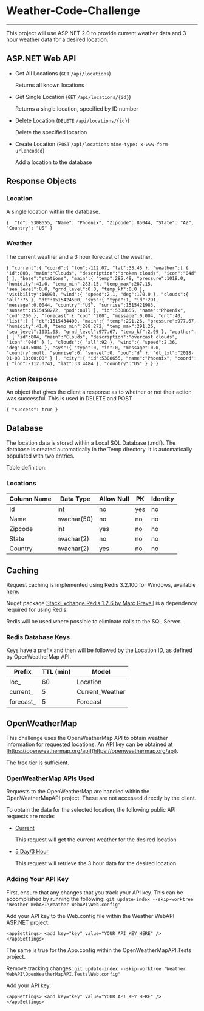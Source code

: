 # Weather-Code-Challenge
---
This project will use ASP.NET 2.0 to provide current weather data and 3 hour weather data for a desired location.

## ASP.NET Web API

+ Get All Locations (`GET` `/api/locations`)

  Returns all known locations

+ Get Single Location (`GET` `/api/locations/{id}`)

  Returns a single location, specified by ID number

+ Delete Location (`DELETE` `/api/locations/{id}`)

  Delete the specified location

+ Create Location (`POST` `/api/locations` `mime-type: x-www-form-urlencoded`)

  Add a location to the database

## Response Objects

### Location

A single location within the database.

`{ 
	"Id": 5308655,
	"Name": "Phoenix",
	"Zipcode": 85044,
	"State": "AZ",
	"Country": "US"
}`

### Weather

The current weather and a 3 hour forecast of the weather.

`{
   "current":{
      "coord":{
         "lon":-112.07,
         "lat":33.45
      },
      "weather":[
         {
            "id":803,
            "main":"Clouds",
            "description":"broken clouds",
            "icon":"04d"
         }
      ],
      "base":"stations",
      "main":{
         "temp":285.48,
         "pressure":1018.0,
         "humidity":41.0,
         "temp_min":283.15,
         "temp_max":287.15,
         "sea_level":0.0,
         "grnd_level":0.0,
         "temp_kf":0.0
      },
      "visibility":16093,
      "wind":{
         "speed":2.1,
         "deg":170.0
      },
      "clouds":{
         "all":75
      },
      "dt":1515424500,
      "sys":{
         "type":1,
         "id":291,
         "message":0.0044,
         "country":"US",
         "sunrise":1515421983,
         "sunset":1515458272,
         "pod":null
      },
      "id":5308655,
      "name":"Phoenix",
      "cod":200
   },
   "forecast":{
      "cod":"200",
      "message":0.004,
      "cnt":40,
      "list":[
         {
            "dt":1515434400,
            "main":{
               "temp":291.26,
               "pressure":977.67,
               "humidity":41.0,
               "temp_min":288.272,
               "temp_max":291.26,
               "sea_level":1031.03,
               "grnd_level":977.67,
               "temp_kf":2.99
            },
            "weather":[
               {
                  "id":804,
                  "main":"Clouds",
                  "description":"overcast clouds",
                  "icon":"04d"
               }
            ],
            "clouds":{
               "all":92
            },
            "wind":{
               "speed":2.36,
               "deg":40.5004
            },
            "sys":{
               "type":0,
               "id":0,
               "message":0.0,
               "country":null,
               "sunrise":0,
               "sunset":0,
               "pod":"d"
            },
            "dt_txt":"2018-01-08 18:00:00"
         }
      ],
      "city":{
         "id":5308655,
         "name":"Phoenix",
         "coord":{
            "lon":-112.0741,
            "lat":33.4484
         },
         "country":"US"
      }
   }
}`

### Action Response 

An object that gives the client a response as to whether or not their action was successful. This is used in DELETE and POST

`{
    "success": true
}`

  
## Database

The location data is stored within a Local SQL Database (.mdf). The database is created automatically in the Temp directory. It is automatically populated with two entries.

Table definition:

### Locations
| Column Name   | Data Type     | Allow Null  | PK   |  Identity  |
| ------------- | ------------- | ----------- | ---- | ---------- |
| Id            | int           |  no         | yes  |  no        |
| Name          | nvachar(50)   |  no         | no   |  no        |
| Zipcode       | int           |  yes        | no   |  no        |
| State         | nvachar(2)    |  no         | no   |  no        |
| Country       | nvachar(2)    |  yes        | no   |  no        |

## Caching

Request caching is implemented using Redis 3.2.100 for Windows, available [here](https://github.com/MicrosoftArchive/redis/releases).

Nuget package [StackExchange.Redis 1.2.6 by Marc Gravell](https://www.nuget.org/packages/StackExchange.Redis/) is a dependency required for using Redis.

Redis will be used where possible to eliminate calls to the SQL Server.

### Redis Database Keys

Keys have a prefix and then will be followed by the Location ID, as defined by OpenWeatherMap API.

| Prefix	    | TTL (min)     | Model              | 
| ------------- | ------------- | ------------------ | 
| loc_          | 60            |  Location          | 
| current_      | 5             |  Current_Weather   | 
| forecast_     | 5             |  Forecast          | 


## OpenWeatherMap

This challenge uses the OpenWeatherMap API to obtain weather information for requested locations.
An API key can be obtained at [https://openweathermap.org/api](https://openweathermap.org/api).

The free tier is sufficient.

### OpenWeatherMap APIs Used

Requests to the OpenWeatherMap are handled within the OpenWeatherMapAPI project. 
These are not accessed directly by the client.

To obtain the data for the selected location, the following public API requests are made:

+ [Current](https://openweathermap.org/current)

  This request will get the current weather for the desired location

+ [5 Day/3 Hour](https://openweathermap.org/forecast5)

  This request will retrieve the 3 hour data for the desired location

### Adding Your API Key

First, ensure that any changes that you track your API key. This can be accomplished by running the following: `git update-index --skip-worktree "Weather WebAPI\Weather WebAPI\Web.config"`

Add your API key to the Web.config file within the Weather WebAPI ASP.NET project.

`<appSettings>
<add key="key" value="YOUR_API_KEY_HERE" />
</appSettings>`

The same is true for the App.config within the OpenWeatherMapAPI.Tests project.

Remove tracking changes: `git update-index --skip-worktree "Weather WebAPI\OpenWeatherMapAPI.Tests\Web.config"`

Add your API key:

`<appSettings>
<add key="key" value="YOUR_API_KEY_HERE" />
</appSettings>`
